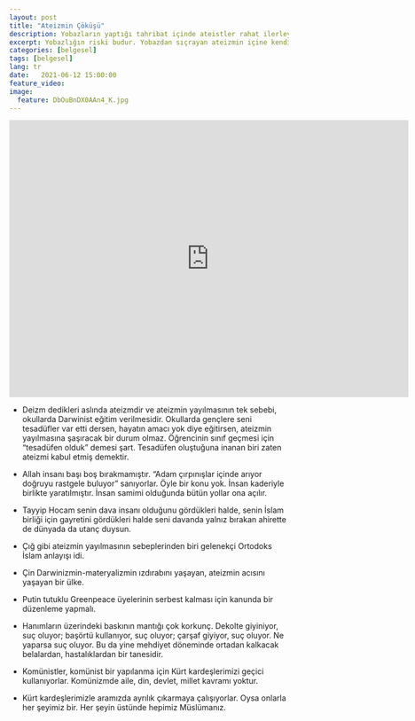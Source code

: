 ```yaml
---
layout: post
title: "Ateizmin Çöküşü"
description: Yobazların yaptığı tahribat içinde ateistler rahat ilerleyebilirler. Yoksa tek başına ateizmin pek bir gücü olmazdı.
excerpt: Yobazlığın riski budur. Yobazdan sıçrayan ateizmin içine kendini atıyor. Yani o bir belanın içinden başka bir belanın içerisine atlıyor. İşte onun için “Darwinizm, materyalizmin yerle bir edilmesi önemli” diyoruz.
categories: [belgesel]
tags: [belgesel]
lang: tr
date:   2021-06-12 15:00:00
feature_video: 
image:
  feature: DbOuBnDX0AAn4_K.jpg
---
```




<div class="responsive-wrap">
<iframe width="720" height="500" scrolling="no" frameborder="0" style="border: none;" src="https://e.pcloud.link/publink/show?code=XZqmsVZG7UYL2jIlLJG29b15oTGu0Khjg9y"></iframe>
</div>

- Deizm dedikleri aslında ateizmdir ve ateizmin yayılmasının tek sebebi, okullarda Darwinist eğitim verilmesidir. Okullarda gençlere seni tesadüfler var etti dersen, hayatın amacı yok diye eğitirsen, ateizmin yayılmasına şaşıracak bir durum olmaz. Öğrencinin sınıf geçmesi için “tesadüfen olduk” demesi şart. Tesadüfen oluştuğuna inanan biri zaten ateizmi kabul etmiş demektir. 

- Allah insanı başı boş bırakmamıştır. “Adam çırpınışlar içinde arıyor doğruyu rastgele buluyor” sanıyorlar. Öyle bir konu yok. İnsan kaderiyle birlikte yaratılmıştır. İnsan samimi olduğunda bütün yollar ona açılır.

- Tayyip Hocam senin dava insanı olduğunu gördükleri halde, senin İslam birliği için gayretini gördükleri halde seni davanda yalnız bırakan ahirette de dünyada da utanç duysun.

- Çığ gibi ateizmin yayılmasının sebeplerinden biri gelenekçi Ortodoks İslam anlayışı idi.

- Çin Darwinizmin-materyalizmin ızdırabını yaşayan, ateizmin acısını yaşayan bir ülke.

- Putin tutuklu Greenpeace üyelerinin serbest kalması için kanunda bir düzenleme yapmalı.

- Hanımların üzerindeki baskının mantığı çok korkunç. Dekolte giyiniyor, suç oluyor; başörtü kullanıyor, suç oluyor; çarşaf giyiyor, suç oluyor. Ne yaparsa suç oluyor. Bu da yine mehdiyet döneminde ortadan kalkacak belalardan, hastalıklardan bir tanesidir.

- Komünistler, komünist bir yapılanma için Kürt kardeşlerimizi geçici kullanıyorlar. Komünizmde aile, din, devlet, millet kavramı yoktur.

- Kürt kardeşlerimizle aramızda ayrılık çıkarmaya çalışıyorlar. Oysa onlarla her şeyimiz bir. Her şeyin üstünde hepimiz Müslümanız.
